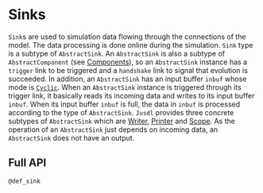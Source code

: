 # Sinks 

`Sink`s are used to simulation data flowing through the connections of the model. The data processing is done online during the simulation. `Sink` type is a subtype of `AbstractSink`. An `AbstractSink` is also a subtype of `AbstractComponent` (see [Components](@ref)),  so an `AbstractSink` instance has a `trigger` link to be triggered and a `handshake` link to signal that evolution is succeeded. In addition, an `AbstractSink` has an input buffer `inbuf` whose mode is [`Cyclic`](@ref). When an `AbstractSink` instance is triggered through its trigger link, it basically reads its incoming data and writes to its input buffer `inbuf`. When its input buffer `inbuf` is full, the data in `inbuf` is processed according to the type of `AbstractSink`. `Jusdl` provides three concrete subtypes of `AbstractSink` which are [Writer](@ref), [Printer](@ref) and [Scope](@ref). As the operation of an `AbstractSink` just depends on incoming data, an `AbstractSink` does not have an output.

## Full API 
```@docs 
@def_sink
```